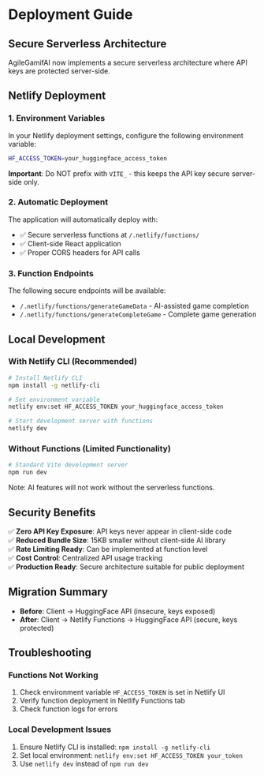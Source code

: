 # Deployment Guide

## Secure Serverless Architecture

AgileGamifAI now implements a secure serverless architecture where API keys are protected server-side.

## Netlify Deployment

### 1. Environment Variables

In your Netlify deployment settings, configure the following environment variable:

```bash
HF_ACCESS_TOKEN=your_huggingface_access_token
```

**Important**: Do NOT prefix with `VITE_` - this keeps the API key secure server-side only.

### 2. Automatic Deployment

The application will automatically deploy with:
- ✅ Secure serverless functions at `/.netlify/functions/`
- ✅ Client-side React application
- ✅ Proper CORS headers for API calls

### 3. Function Endpoints

The following secure endpoints will be available:

- `/.netlify/functions/generateGameData` - AI-assisted game completion
- `/.netlify/functions/generateCompleteGame` - Complete game generation

## Local Development

### With Netlify CLI (Recommended)

```bash
# Install Netlify CLI
npm install -g netlify-cli

# Set environment variable
netlify env:set HF_ACCESS_TOKEN your_huggingface_access_token

# Start development server with functions
netlify dev
```

### Without Functions (Limited Functionality)

```bash
# Standard Vite development server
npm run dev
```

Note: AI features will not work without the serverless functions.

## Security Benefits

✅ **Zero API Key Exposure**: API keys never appear in client-side code  
✅ **Reduced Bundle Size**: 15KB smaller without client-side AI library  
✅ **Rate Limiting Ready**: Can be implemented at function level  
✅ **Cost Control**: Centralized API usage tracking  
✅ **Production Ready**: Secure architecture suitable for public deployment  

## Migration Summary

- **Before**: Client → HuggingFace API (insecure, keys exposed)
- **After**: Client → Netlify Functions → HuggingFace API (secure, keys protected)

## Troubleshooting

### Functions Not Working

1. Check environment variable `HF_ACCESS_TOKEN` is set in Netlify UI
2. Verify function deployment in Netlify Functions tab
3. Check function logs for errors

### Local Development Issues

1. Ensure Netlify CLI is installed: `npm install -g netlify-cli`
2. Set local environment: `netlify env:set HF_ACCESS_TOKEN your_token`
3. Use `netlify dev` instead of `npm run dev`